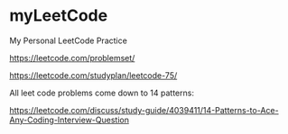 # myLeetCode
My Personal LeetCode Practice 

https://leetcode.com/problemset/

https://leetcode.com/studyplan/leetcode-75/

All leet code problems come down to 14 patterns:

https://leetcode.com/discuss/study-guide/4039411/14-Patterns-to-Ace-Any-Coding-Interview-Question
